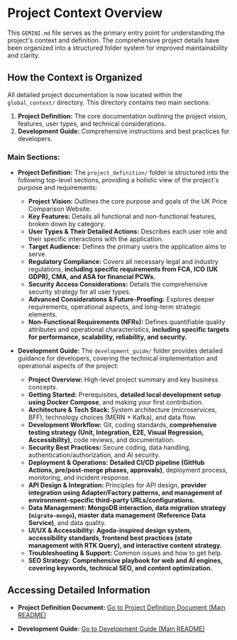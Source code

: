 # Project Context Overview

This `GEMINI.md` file serves as the primary entry point for understanding the project's context and definition. The comprehensive project details have been organized into a structured folder system for improved maintainability and clarity.

## How the Context is Organized

All detailed project documentation is now located within the `global_context/` directory. This directory contains two main sections:

1.  **Project Definition:** The core documentation outlining the project vision, features, user types, and technical considerations.
2.  **Development Guide:** Comprehensive instructions and best practices for developers.

### Main Sections:

*   **Project Definition:** The `project_definition/` folder is structured into the following top-level sections, providing a holistic view of the project's purpose and requirements:
    *   **Project Vision:** Outlines the core purpose and goals of the UK Price Comparison Website.
    *   **Key Features:** Details all functional and non-functional features, broken down by category.
    *   **User Types & Their Detailed Actions:** Describes each user role and their specific interactions with the application.
    *   **Target Audience:** Defines the primary users the application aims to serve.
    *   **Regulatory Compliance:** Covers all necessary legal and industry regulations, **including specific requirements from FCA, ICO (UK GDPR), CMA, and ASA for financial PCWs.**
    *   **Security Access Considerations:** Details the comprehensive security strategy for all user types.
    *   **Advanced Considerations & Future-Proofing:** Explores deeper requirements, operational aspects, and long-term strategic elements.
    *   **Non-Functional Requirements (NFRs):** Defines quantifiable quality attributes and operational characteristics, **including specific targets for performance, scalability, reliability, and security.**

*   **Development Guide:** The `development_guide/` folder provides detailed guidance for developers, covering the technical implementation and operational aspects of the project:
    *   **Project Overview:** High-level project summary and key business concepts.
    *   **Getting Started:** Prerequisites, **detailed local development setup using Docker Compose**, and making your first contribution.
    *   **Architecture & Tech Stack:** System architecture (microservices, BFF), technology choices (MERN + Kafka), and data flow.
    *   **Development Workflow:** Git, coding standards, **comprehensive testing strategy (Unit, Integration, E2E, Visual Regression, Accessibility)**, code reviews, and documentation.
    *   **Security Best Practices:** Secure coding, data handling, authentication/authorization, and AI security.
    *   **Deployment & Operations:** **Detailed CI/CD pipeline (GitHub Actions, pre/post-merge phases, approvals)**, deployment process, monitoring, and incident response.
    *   **API Design & Integration:** Principles for API design, **provider integration using Adapter/Factory patterns, and management of environment-specific third-party URLs/configurations.**
    *   **Data Management:** **MongoDB interaction, data migration strategy (`migrate-mongo`), master data management (Reference Data Service)**, and data quality.
    *   **UI/UX & Accessibility:** **Agoda-inspired design system, accessibility standards, frontend best practices (state management with RTK Query), and interactive content strategy.**
    *   **Troubleshooting & Support:** Common issues and how to get help.
    *   **SEO Strategy:** **Comprehensive playbook for web and AI engines, covering keywords, technical SEO, and content optimization.**

## Accessing Detailed Information

*   **Project Definition Document:**
    [Go to Project Definition Document (Main README)](./global_context/project_definition/README.md)

*   **Development Guide:**
    [Go to Development Guide (Main README)](./global_context/development_guide/README.md)